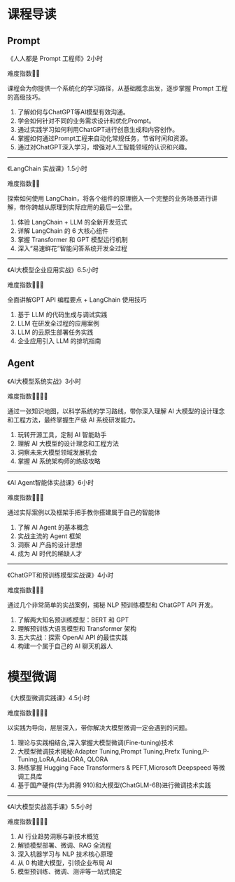# 课程导读
## Prompt
《人人都是 Prompt 工程师》2小时

难度指数💖💖

课程会为你提供一个系统化的学习路径，从基础概念出发，逐步掌握 Prompt 工程的高级技巧。
1. 了解如何与ChatGPT等AI模型有效沟通。
2. ​学会如何针对不同的业务需求设计和优化Prompt。
3. ​通过实践学习如何利用ChatGPT进行创意生成和内容创作。
4. ​掌握如何通过Prompt工程来自动化常规任务，节省时间和资源。​
5. 通过对ChatGPT深入学习，增强对人工智能领域的认识和兴趣。

**************************************************************************

《LangChain 实战课》1.5小时

难度指数💖💖

探索如何使用 LangChain，将各个组件的原理嵌入一个完整的业务场景进行讲解，带你跨越从原理到实际应用的最后一公里。

1. 体验 LangChain + LLM 的全新开发范式
2. ​详解 LangChain 的 6 大核心组件​
3. 掌握 Transformer 和 GPT 模型运行机制
4. ​深入“易速鲜花”智能问答系统开发全过程

**************************************************************************

《AI大模型企业应用实战》6.5小时

难度指数💖💖💖

全面讲解GPT API 编程要点 + LangChain 使用技巧​

1. 基于 LLM 的代码生成与调试实践​
2. LLM 在研发全过程的应用案例
3. ​LLM 的云原生部署任务实践​
4. 企业应用引入 LLM 的排坑指南

## Agent
《AI大模型系统实战》3小时

难度指数💖💖💖💖

通过一张知识地图，以科学系统的学习路线，带你深入理解 AI 大模型的设计理念和工程方法，最终掌握生产级 AI 系统研发能力。
1. ​玩转开源工具，定制 AI 智能助手
2. ​理解 AI 大模型的设计理念和工程方法
3. ​洞察未来大模型领域发展机会
4. ​掌握 AI 系统架构师的练级攻略

**************************************************************************

《AI Agent智能体实战课》6小时

难度指数💖💖💖

通过实际案例以及框架手把手教你搭建属于自己的智能体

1. 了解 AI Agent 的基本概念
2. ​实战主流的 Agent 框架
3. ​洞察 AI 产品的设计思想
4. ​成为 AI 时代的稀缺人才

**************************************************************************

《ChatGPT和预训练模型实战课》4小时

难度指数💖💖💖

通过几个非常简单的实战案例，揭秘 NLP 预训练模型和 ChatGPT API 开发。

1. 了解两大知名预训练模型：BERT 和 GPT​
2. 理解预训练大语言模型和 Transformer 架构​
3. 五大实战：探索 OpenAI API 的最佳实践
4. ​构建一个属于自己的 AI 聊天机器人

# 模型微调
《大模型微调实践课》4.5小时

难度指数💖💖💖💖

以实践为导向，层层深入，带你解决大模型微调一定会遇到的问题。

1. 理论与实践相结合,深入掌握大模型微调(Fine-tuning)技术
2. ​大模型微调技术揭秘:Adapter Tuning,Prompt Tuning,Prefx Tuning,P-Tuning,LoRA,AdaLORA, QLORA
3. ​熱练掌握 Hugging Face Transformers & PEFT,Microsoft Deepspeed 等微调工具库
4. ​基于国产硬件(华为昇腾 910)和大模型(ChatGLM-6B)进行微调技术实践

**************************************************************************

《AI大模型实战高手课》5.5小时

难度指数💖💖💖💖

1. AI 行业趋势洞察与新技术概览
2. ​解锁模型部署、微调、RAG 全流程
3. ​深入机器学习与 NLP 技术核心原理​
4. 从 0 构建大模型，引领企业布局 AI
5. ​模型预训练、微调、测评等一站式搞定
